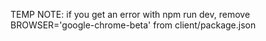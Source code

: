 TEMP NOTE: if you get an error with npm run dev, remove BROWSER='google-chrome-beta' from client/package.json
